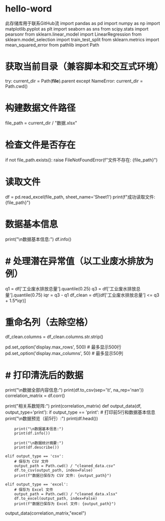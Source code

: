 # hello-word
此存储库用于联系GitHub流
import pandas as pd
import numpy as np
import matplotlib.pyplot as plt
import seaborn as sns
from scipy.stats import pearsonr
from sklearn.linear_model import LinearRegression
from sklearn.model_selection import train_test_split
from sklearn.metrics import mean_squared_error
from pathlib import Path

# 获取当前目录（兼容脚本和交互式环境）
try:
    current_dir = Path(__file__).parent
except NameError:
    current_dir = Path.cwd()

# 构建数据文件路径
file_path = current_dir / "数据.xlsx"

# 检查文件是否存在
if not file_path.exists():
    raise FileNotFoundError(f"文件不存在: {file_path}")

# 读取文件
df = pd.read_excel(file_path, sheet_name='Sheet1')
print(f"成功读取文件: {file_path}")

# 数据基本信息
print("\n数据基本信息:")
df.info()

# # 处理潜在异常值（以工业废水排放为例）
q1 = df['工业废水排放总量'].quantile(0.25)
q3 = df['工业废水排放总量'].quantile(0.75)
iqr = q3 - q1
df_clean = df[(df['工业废水排放总量'] <= q3 + 1.5*iqr)]

# 重命名列（去除空格）
df_clean.columns = df_clean.columns.str.strip()


pd.set_option('display.max_rows', 500)  # 最多显示500行
pd.set_option('display.max_columns', 50)  # 最多显示50列

# # 打印清洗后的数据
print("\n数据全部内容信息:")
print(df.to_csv(sep='\t', na_rep='nan'))
correlation_matrix = df.corr()

print("相关系数矩阵:")
print(correlation_matrix)
def output_data(df, output_type='print'):
    if output_type == 'print':
        # 打印前5行和数据基本信息
        print("\n数据预览（前5行）:")
        print(df.head())
        
        print("\n数据基本信息:")
        print(df.info())
        
        print("\n数据统计摘要:")
        print(df.describe())
    
    elif output_type == 'csv':
        # 保存为 CSV 文件
        output_path = Path.cwd() / "cleaned_data.csv"
        df.to_csv(output_path, index=False)
        print(f"数据已保存为 CSV 文件: {output_path}")
    
    elif output_type == 'excel':
        # 保存为 Excel 文件
        output_path = Path.cwd() / "cleaned_data.xlsx"
        df.to_excel(output_path, index=False)
        print(f"数据已保存为 Excel 文件: {output_path}")
output_data(correlation_matrix,"excel")
